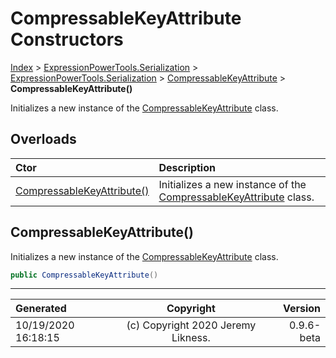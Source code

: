 ﻿# CompressableKeyAttribute Constructors

[Index](../index.md) > [ExpressionPowerTools.Serialization](ExpressionPowerTools.Serialization.a.md) > [ExpressionPowerTools.Serialization](ExpressionPowerTools.Serialization.n.md) > [CompressableKeyAttribute](ExpressionPowerTools.Serialization.CompressableKeyAttribute.cs.md) > **CompressableKeyAttribute()**

Initializes a new instance of the [CompressableKeyAttribute](ExpressionPowerTools.Serialization.CompressableKeyAttribute.cs.md) class.

## Overloads

| Ctor | Description |
| :-- | :-- |
| [CompressableKeyAttribute()](#compressablekeyattribute) | Initializes a new instance of the [CompressableKeyAttribute](ExpressionPowerTools.Serialization.CompressableKeyAttribute.cs.md) class. |

## CompressableKeyAttribute()

Initializes a new instance of the [CompressableKeyAttribute](ExpressionPowerTools.Serialization.CompressableKeyAttribute.cs.md) class.

```csharp
public CompressableKeyAttribute()
```



---

| Generated | Copyright | Version |
| :-- | :-: | --: |
| 10/19/2020 16:18:15 | (c) Copyright 2020 Jeremy Likness. | 0.9.6-beta |
